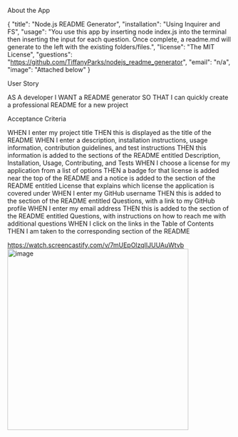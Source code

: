 
About the App

{
	"title": "Node.js README Generator",
	"installation": "Using Inquirer and FS",
	"usage": "You use this app by inserting node index.js into the terminal then inserting the input for each question. Once complete, a readme.md will generate to the left with the existing folders/files.",
	"license": "The MIT License",
	"guestions": "https://github.com/TiffanyParks/nodejs_readme_generator",
	"email": "n/a",
	"image": "Attached below"
}

User Story

AS A developer
I WANT a README generator
SO THAT I can quickly create a professional README for a new project

Acceptance Criteria

WHEN I enter my project title
THEN this is displayed as the title of the README
WHEN I enter a description, installation instructions, usage information, contribution guidelines, and test instructions
THEN this information is added to the sections of the README entitled Description, Installation, Usage, Contributing, and Tests
WHEN I choose a license for my application from a list of options
THEN a badge for that license is added near the top of the README and a notice is added to the section of the README entitled License that explains which license the application is covered under
WHEN I enter my GitHub username
THEN this is added to the section of the README entitled Questions, with a link to my GitHub profile
WHEN I enter my email address
THEN this is added to the section of the README entitled Questions, with instructions on how to reach me with additional questions
WHEN I click on the links in the Table of Contents
THEN I am taken to the corresponding section of the README

https://watch.screencastify.com/v/7mUEpOlzqIlJUUAuWtvb
<img width="406" alt="image" src="https://user-images.githubusercontent.com/126128634/235743470-d171c7dc-d290-48b0-84f2-1355156ee7ec.png">
